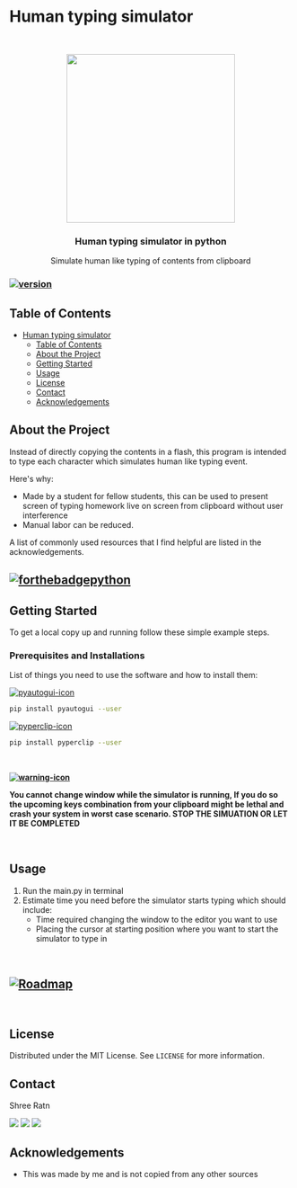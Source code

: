 # Human typing simulator

<br />
<p align="center">
  <p align="center">
    <img src="https://github.com/shreeratn/human-typing-simulation/blob/main/Icon.svg" width = "300" height = "300">
    </p>
  <h3 align="center">
    Human typing simulator in python</h3>
  <p align="center">
    Simulate human like typing of contents from clipboard
    <br />
  </p>
</p>


### [![version](https://img.shields.io/github/v/tag/shreeratn/human-typing-simulation?color=ef4041&label=Latest%20Version&logo=Latest%20release&style=for-the-badge)](https://github.com/shreeratn/human-typing-simulation/releases)


<!-- TABLE OF CONTENTS -->
## Table of Contents

- [Human typing simulator](#human-typing-simulator)
  - [Table of Contents](#table-of-contents)
  - [About the Project](#about-the-project)
  - [Getting Started](#getting-started)
  - [Usage](#usage)
  - [License](#license)
  - [Contact](#contact)
  - [Acknowledgements](#acknowledgements)



<!-- ABOUT THE PROJECT -->
## About the Project

<!-- [![Product Name Screen Shot][product-screenshot]](https://example.com) -->

Instead of directly copying the contents in a flash, this program is intended to type each character which simulates human like typing event. 

Here's why:

* Made by a student for fellow students, this can be used to present screen of typing homework live on screen from clipboard without user interference
* Manual labor can be reduced.


A list of commonly used resources that I find helpful are listed in the acknowledgements.


## [![forthebadgepython](https://forthebadge.com/images/badges/made-with-python.svg)](https://www.python.org/)


<!-- GETTING STARTED -->
## Getting Started

To get a local copy up and running follow these simple example steps.

### Prerequisites and Installations

List of things you need to use the software and how to install them:


[![pyautogui-icon](https://img.shields.io/badge/Package%20needed-PyAutoGUI-blue?style=for-the-badge&labelColor=00c7ff&color=009fef)](https://pypi.org/project/PyAutoGUI/)

```sh
pip install pyautogui --user
```

[![pyperclip-icon](https://img.shields.io/badge/Package%20needed-PyPerClip-blue?style=for-the-badge&labelColor=00c7ff&color=009fef)](https://pypi.org/project/pyperclip/)

```sh
pip install pyperclip --user
```

<!-- USAGE EXAMPLES -->
<br />

**[![warning-icon](https://img.shields.io/badge/WARNING-red?style=for-the-badge&color=ea004c)]()**

**You cannot change window while the simulator is running, If you do so the upcoming keys combination from your clipboard might be lethal and crash your system in worst case scenario. STOP THE SIMUATION OR LET IT BE COMPLETED**

<br />

## Usage

1. Run the main.py in terminal
2. Estimate time you need before the simulator starts typing which should include:
   * Time required changing the window to the editor you want to use
   *   Placing the cursor at starting position where you want to start the simulator to type in 

<br />

<!--ROADMAP -->
## **[![Roadmap](https://img.shields.io/badge/ROADMAP%20here-red?style=for-the-badge&color=5d9741)](https://github.com/shreeratn/human-typing-simulation/projects/2)**

<br />
<!-- CONTRIBUTING -->
<!-- ## Contributing

Any contributions you make are **greatly appreciated**.

1. Fork the Project
2. Create your Feature Branch
3. Commit your Changes
4. Push to the Branch
5. Open a Pull Request -->



<!-- LICENSE -->
## License

Distributed under the MIT License. See `LICENSE` for more information.



<!-- CONTACT -->
## Contact

Shree Ratn 

[<img src="https://img.shields.io/badge/ShreeRatn%20-%231DA1F2.svg?&style=for-the-badge&logo=Twitter&logoColor=white"/>](https://twitter.com/ratn_shree)
[<img src="https://img.shields.io/badge/linkedin%20-%230077B5.svg?&style=for-the-badge&logo=linkedin&logoColor=white"/>](https://linkedin.com/in/shreeratn)
[<img src="https://img.shields.io/badge/GitHub-100000?style=for-the-badge&logo=github&logoColor=white"/>](https://github.com/shreeratn/)



<!-- ACKNOWLEDGEMENTS -->
## Acknowledgements
* This was made by me and is not copied from any other sources
